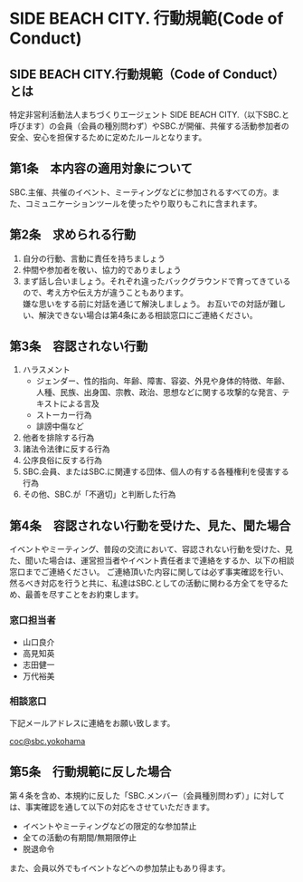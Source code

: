 # SIDE BEACH CITY. 行動規範(Code of Conduct)  
## SIDE BEACH CITY.行動規範（Code of Conduct）とは 
特定非営利活動法人まちづくりエージェント SIDE BEACH CITY.（以下SBC.と呼びます）の会員（会員の種別問わず）やSBC.が開催、共催する活動参加者の安全、安心を担保するために定めたルールとなります。 


## 第1条　本内容の適用対象について  
SBC.主催、共催のイベント、ミーティングなどに参加されるすべての方。また、コミュニケーションツールを使ったやり取りもこれに含まれます。



## 第2条　求められる行動  
1.	自分の行動、言動に責任を持ちましょう 
2.	仲間や参加者を敬い、協力的でありましょう  
3.	まず話し合いましょう。それぞれ違ったバックグラウンドで育ってきているので、考え方や伝え方が違うこともあります。  
嫌な思いをする前に対話を通じて解決しましょう。
お互いでの対話が難しい、解決できない場合は第4条にある相談窓口にご連絡ください。

## 第3条　容認されない行動  
1.	ハラスメント 
    * ジェンダー、性的指向、年齢、障害、容姿、外見や身体的特徴、年齢、人種、民族、出身国、宗教、政治、思想などに関する攻撃的な発言、テキストによる言及
    * ストーカー行為
    * 誹謗中傷など
2.	他者を排除する行為 
3.	諸法令法律に反する行為 
4.	公序良俗に反する行為 
5.	SBC.会員、またはSBC.に関連する団体、個人の有する各種権利を侵害する行為 
6.	その他、SBC.が「不適切」と判断した行為  


## 第4条　容認されない行動を受けた、見た、聞た場合  
イベントやミーティング、普段の交流において、容認されない行動を受けた、見た、聞いた場合は、運営担当者やイベント責任者まで連絡をするか、以下の相談窓口までご連絡ください。
ご連絡頂いた内容に関しては必ず事実確認を行い、然るべき対応を行うと共に、私達はSBC.としての活動に関わる方全てを守るため、最善を尽すことをお約束します。

### 窓口担当者
* 山口良介
* 高見知英
* 志田健一
* 万代裕美　

### 相談窓口
下記メールアドレスに連絡をお願い致します。

[coc@sbc.yokohama](mailto:coc@sbc.yokohama)

## 第5条　行動規範に反した場合  
第４条を含め、本規約に反した「SBC.メンバー（会員種別問わず）」に対しては、事実確認を通して以下の対応をさせていただきます。

* イベントやミーティングなどの限定的な参加禁止
* 全ての活動の有期間/無期限停止
* 脱退命令

また、会員以外でもイベントなどへの参加禁止もあり得ます。
